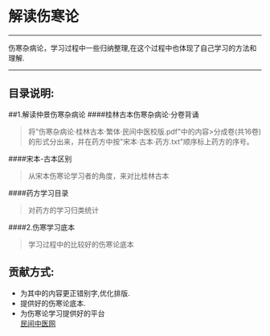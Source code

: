 解读伤寒论
===========
***
伤寒杂病论，学习过程中一些归纳整理,在这个过程中也体现了自己学习的方法和理解.
***
目录说明: 
------------
##1.解读仲景伤寒杂病论
####桂林古本伤寒杂病论·分卷背诵
>将"伤寒杂病论·桂林古本·繁体·民间中医校版.pdf"中的内容>分成卷(共16卷)的形式分出来，并在药方中按"宋本·古本·药方.txt"顺序标上药方的序号。
 
####宋本-古本区别
>从宋本伤寒论学习者的角度，来对比桂林古本

####药方学习目录
>对药方的学习归类统计

####2.伤寒学习底本
>学习过程中的比较好的伤寒论底本



贡献方式:
------------
* 为其中的内容更正错别字,优化排版.
* 提供好的伤寒论底本.
* 为伤寒论学习提供好的平台  
[民间中医网](http://www.ngotcm.com/forum/)

